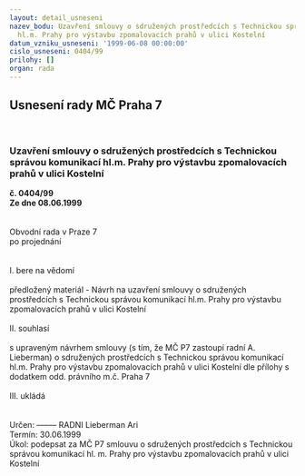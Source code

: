```yaml
---
layout: detail_usneseni
nazev_bodu: Uzavření smlouvy o sdružených prostředcích s Technickou správou komunikací
  hl.m. Prahy pro výstavbu zpomalovacích prahů v ulici Kostelní
datum_vzniku_usneseni: '1999-06-08 00:00:00'
cislo_usneseni: 0404/99
prilohy: []
organ: rada
---
```

<div id="ucUsn_pList" class="usn">
	<span><h2>Usnesení rady MČ Praha 7 </h2>
<br></span><div class="standBody">
<span><h3>Uzavření smlouvy o sdružených prostředcích s Technickou správou komunikací hl.m. Prahy pro výstavbu zpomalovacích prahů v ulici Kostelní</h3></span><div class="center">
		<strong>č. 0404/99</strong><br>
	</div>
<div class="center">
		<strong>Ze dne 08.06.1999</strong><br><br>
	</div>
<br>Obvodní rada v Praze 7<br>po projednání<br><br><br>I.	bere na vědomí<br><br> předložený materiál - Návrh na uzavření smlouvy o sdružených prostředcích s Technickou správou komunikací hl.m. Prahy pro výstavbu  zpomalovacích prahů v ulici Kostelní<br><br>II.	souhlasí <br><br>s upraveným návrhem smlouvy (s tím, že MČ P7 zastoupí radní A. Lieberman)   o sdružených prostředcích s Technickou správou komunikací hl.m. Prahy pro výstavbu  zpomalovacích prahů v ulici Kostelní dle přílohy s dodatkem odd. právního  m.č. Praha 7<br><br>III.	ukládá <br><br> <br> Určen:	–––––	RADNI Lieberman Ari<br>Termín: 30.06.1999<br>Úkol:	podepsat za MČ P7 smlouvu o sdružených prostředcích s Technickou správou komunikací hl. m. Prahy pro výstavbu zpomalovacích prahů v ulici Kostelní<br>
</div>
</div>